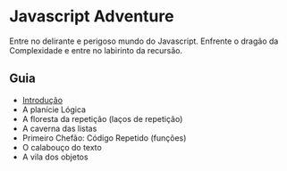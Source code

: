 # Javascript Adventure
Entre no delirante e perigoso mundo do Javascript. Enfrente o dragão da Complexidade e entre no labirinto da recursão.

## Guia
 * [Introdução](ch0)
 * A planície Lógica
 * A floresta da repetição (laços de repetição)
 * A caverna das listas
 * Primeiro Chefão: Código Repetido (funções)
 * O calabouço do texto
 * A vila dos objetos
